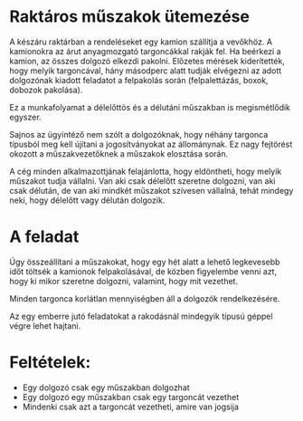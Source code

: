 ﻿# Raktáros műszakok ütemezése

A készáru raktárban a rendeléseket egy kamion szállítja a vevőkhöz. A kamionokra az árut anyagmozgató targoncákkal rakják fel. Ha beérkezi a kamion, az összes dolgozó elkezdi pakolni. Előzetes mérések kiderítették, hogy melyik targoncával, hány másodperc alatt tudják elvégezni az adott dolgozónak kiadott feladatot a felpakolás során (felpalettázás, boxok, dobozok pakolása). 

Ez a munkafolyamat a délelőttös és a délutáni műszakban is megismétlődik egyszer.

Sajnos az ügyintéző nem szólt a dolgozóknak, hogy néhány targonca típusból meg kell újítani a jogosítványokat az állománynak. Ez nagy fejtörést okozott a műszakvezetőknek a műszakok elosztása során.
 
A cég minden alkalmazottjának felajánlotta, hogy eldöntheti, hogy melyik műszakot tudja vállalni. Van aki csak délelőtt szeretne dolgozni, van aki csak délután, de van aki mindkét műszakot szívesen vállalná, tehát mindegy neki, hogy délelőtt vagy délután dolgozik.

# A feladat
Úgy összeállítani a műszakokat, hogy egy hét alatt a lehető legkevesebb időt töltsék a kamionok felpakolásával, de közben figyelembe venni azt, hogy ki mikor szeretne dolgozni, valamint, hogy mit vezethet.

Minden targonca korlátlan mennyiségben áll a dolgozók rendelkezésére.

Az egy emberre jutó feladatokat a rakodásnál mindegyik típusú géppel végre lehet hajtani.

 # Feltételek:

 - Egy dolgozó csak egy műszakban dolgozhat 
 - Egy dolgozó egy műszakban csak egy targoncát vezethet
 - Mindenki csak azt a targoncát vezetheti, amire van jogsija

